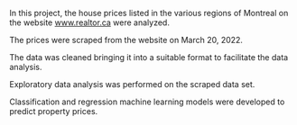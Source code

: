 In this project, the house prices listed in the various regions of Montreal on the website www.realtor.ca were analyzed.

The prices were scraped from the website on March 20, 2022.

The data was cleaned bringing it into a suitable format to facilitate the data analysis.

Exploratory data analysis was performed on the scraped data set.

Classification and regression machine learning models were developed to predict property prices.
